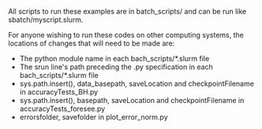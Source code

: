All scripts to run these examples are in batch_scripts/ and can be run like
sbatch/myscript.slurm.

For anyone wishing to run these codes on other computing systems, the locations of 
changes that will need to be made are: 
* The python module name in each bach_scripts/*.slurm file
* The srun line's path preceding the .py specification in each bach_scripts/*.slurm file
* sys.path.insert(), data_basepath, saveLocation and checkpointFilename in accuracyTests_BH.py 
* sys.path.insert(), basepath, saveLocation and checkpointFilename in accuracyTests_foresee.py
* errorsfolder, savefolder in plot_error_norm.py